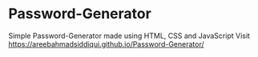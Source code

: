 # Password-Generator
Simple Password-Generator made using HTML, CSS and JavaScript
Visit https://areebahmadsiddiqui.github.io/Password-Generator/
